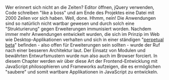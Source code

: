 Wer erinnert sich nicht an die Zeiten? Editor öffnen, jQuery verwenden, Code schreiben "like a boss" und am Ende des Projektes eine Datei mit 2000 Zeilen vor sich haben. Well, done. Hhmm, nein! Die Anwendungen sind so natürlich nicht wartbar gewesen und durch solch eine "Strukturierung" gegen Erweiterungen immunisiert worden. Nachdem immer mehr Anwendungen entwickelt wurden, die sich im Prinzip im Web wie Desktop-Applikationen verhalten und sich in einer ständigen "[perpetual beta](http://en.wikipedia.org/wiki/Perpetual_beta)" befinden - also offen für Erweiterungen sein sollten - wurde der Ruf nach einer besseren Architektur laut. Der Einsatz von Modulen und bewährten Entwurfsmustern wurde nun also auch im Browser forciert. In diesem Chapter werden wir über diese Art der Frontend-Entwicklung mit JavaScript philosophieren und Frameworks aufzeigen, die es ermöglichen "saubere" und somit wartbare Applikationen in JavaScript zu entwickeln.